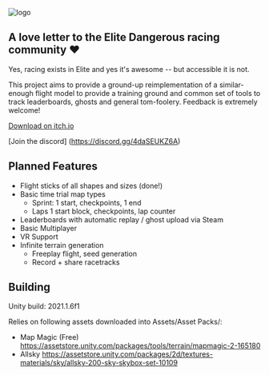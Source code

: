 ![logo](https://user-images.githubusercontent.com/5649179/115070912-78705e80-9eed-11eb-9b18-70e6e05b2c8f.png)

## A love letter to the Elite Dangerous racing community ❤

Yes, racing exists in Elite and yes it's awesome -- but accessible it is not. 

This project aims to provide a ground-up reimplementation of a similar-enough flight model to provide a training ground and common set of tools to track leaderboards, ghosts and general tom-foolery. Feedback is extremely welcome!

[Download on itch.io](https://jukibom.itch.io/fly-dangerous)

[Join the discord] (https://discord.gg/4daSEUKZ6A)

## Planned Features

* Flight sticks of all shapes and sizes (done!)
* Basic time trial map types
  * Sprint: 1 start, checkpoints, 1 end
  * Laps 1 start block, checkpoints, lap counter
* Leaderboards with automatic replay / ghost upload via Steam
* Basic Multiplayer
* VR Support
* Infinite terrain generation
  * Freeplay flight, seed generation
  * Record + share racetracks

## Building

Unity build: 2021.1.6f1

Relies on following assets downloaded into Assets/Asset Packs/:

* Map Magic (Free) https://assetstore.unity.com/packages/tools/terrain/mapmagic-2-165180
* Allsky https://assetstore.unity.com/packages/2d/textures-materials/sky/allsky-200-sky-skybox-set-10109
